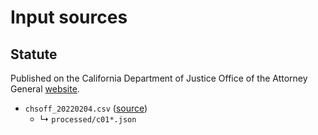# Input sources

## Statute

Published on the California Department of Justice Office of the Attorney General [website](https://oag.ca.gov/).

- `chsoff_20220204.csv` ([source](https://oag.ca.gov/sites/all/files/agweb/law-enforcement/code-tables/chsoff.csv?020420211252))
  - ↳ `processed/c01*.json`

